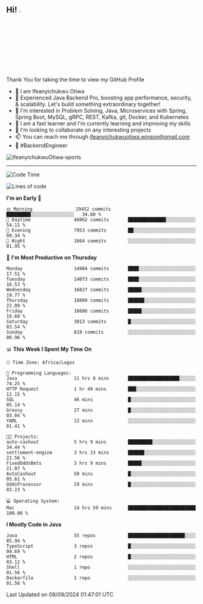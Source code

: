 <!-- BLOG-POST-LIST:START --><!-- BLOG-POST-LIST:END -->

## Hi! <img src="https://media.giphy.com/media/hvRJCLFzcasrR4ia7z/giphy.gif" width="4%"> 

Thank You for taking the time to view my GitHub Profile

- 👋 I am Ifeanyichukwu Otiwa
- 🚀 Experienced Java Backend Pro, boosting app performance, security, & scalability. Let's build something extraordinary together!
- 👀 I'm interested in Problem Solving, Java, Microservices with Spring, Spring Boot, MySQL, gRPC, REST, Kafka, git, Docker, and Kubernetes
- 🌱 I am a fast learner and I'm currently learning and improving my skills
- 💞️ I'm looking to collaborate on any interesting projects
- 📫 You can reach me through ifeanyichukwuotiwa.winson@gmail.com
- 🚀 #BackendEngineer

<p align="left" marginTop="10px"> <img src="https://komarev.com/ghpvc/?username=ifeanyichukwuOtiwa-sports&label=Profile%20views&color=0e75b6&style=for-the-badge" alt="ifeanyichukwuOtiwa-sports" /> </p>

***

<!--START_SECTION:waka-->
![Code Time](http://img.shields.io/badge/Code%20Time-2%2C875%20hrs%2037%20mins-blue)

![Lines of code](https://img.shields.io/badge/From%20Hello%20World%20I%27ve%20Written-20.9%20million%20lines%20of%20code-blue)

**I'm an Early 🐤** 

```text
🌞 Morning                29452 commits       █████████░░░░░░░░░░░░░░░░   34.60 % 
🌆 Daytime                46062 commits       ██████████████░░░░░░░░░░░   54.11 % 
🌃 Evening                7953 commits        ██░░░░░░░░░░░░░░░░░░░░░░░   09.34 % 
🌙 Night                  1664 commits        ░░░░░░░░░░░░░░░░░░░░░░░░░   01.95 % 
```
📅 **I'm Most Productive on Thursday** 

```text
Monday                   14904 commits       ████░░░░░░░░░░░░░░░░░░░░░   17.51 % 
Tuesday                  14073 commits       ████░░░░░░░░░░░░░░░░░░░░░   16.53 % 
Wednesday                16827 commits       █████░░░░░░░░░░░░░░░░░░░░   19.77 % 
Thursday                 18809 commits       ██████░░░░░░░░░░░░░░░░░░░   22.09 % 
Friday                   16686 commits       █████░░░░░░░░░░░░░░░░░░░░   19.60 % 
Saturday                 3013 commits        █░░░░░░░░░░░░░░░░░░░░░░░░   03.54 % 
Sunday                   819 commits         ░░░░░░░░░░░░░░░░░░░░░░░░░   00.96 % 
```


📊 **This Week I Spent My Time On** 

```text
🕑︎ Time Zone: Africa/Lagos

💬 Programming Languages: 
Java                     11 hrs 8 mins       ███████████████████░░░░░░   74.25 % 
HTTP Request             1 hr 49 mins        ███░░░░░░░░░░░░░░░░░░░░░░   12.15 % 
SQL                      46 mins             █░░░░░░░░░░░░░░░░░░░░░░░░   05.14 % 
Groovy                   27 mins             █░░░░░░░░░░░░░░░░░░░░░░░░   03.04 % 
YAML                     12 mins             ░░░░░░░░░░░░░░░░░░░░░░░░░   01.41 % 

🐱‍💻 Projects: 
auto-cashout             5 hrs 9 mins        █████████░░░░░░░░░░░░░░░░   34.44 % 
settlement-engine        3 hrs 23 mins       ██████░░░░░░░░░░░░░░░░░░░   22.56 % 
FixedOddsBets            3 hrs 9 mins        █████░░░░░░░░░░░░░░░░░░░░   21.07 % 
AutoCashout              50 mins             █░░░░░░░░░░░░░░░░░░░░░░░░   05.61 % 
OddsProcessor            29 mins             █░░░░░░░░░░░░░░░░░░░░░░░░   03.23 % 

💻 Operating System: 
Mac                      14 hrs 59 mins      █████████████████████████   100.00 % 
```

**I Mostly Code in Java** 

```text
Java                     55 repos            █████████████████████░░░░   85.94 % 
TypeScript               3 repos             █░░░░░░░░░░░░░░░░░░░░░░░░   04.69 % 
HTML                     2 repos             █░░░░░░░░░░░░░░░░░░░░░░░░   03.12 % 
Shell                    1 repo              ░░░░░░░░░░░░░░░░░░░░░░░░░   01.56 % 
Dockerfile               1 repo              ░░░░░░░░░░░░░░░░░░░░░░░░░   01.56 % 
```




 Last Updated on 08/09/2024 01:47:01 UTC
<!--END_SECTION:waka-->

<!--
<p align="center">
![trophy](https://github-profile-trophy.vercel.app/?username=ifeanyichukwuOtiwa-sports&theme=onedark) (https://github.com/ryo-ma/github-profile-trophy)
</p>
-->

<!---
ifeanyi-otiwa/ifeanyi-otiwa is a ✨ special ✨ repository because its `README.md` (this file) appears on your GitHub profile.
You can click the Preview link to take a look at your changes.
--->
